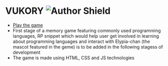 # VUKORY  ![Author Shield](https://img.shields.io/badge/Author-Vukory-blue) 

* [Play the game](https://Vukory.github.io/)
* First stage of a memory game featuring commonly used programming languages, RP snippet which would help user get involved in learning about programming languages and interact with Elypia-chan (the mascot featured in the geme) is to be added in the following stagess of development
* The game is made using HTML, CSS and JS technologies
